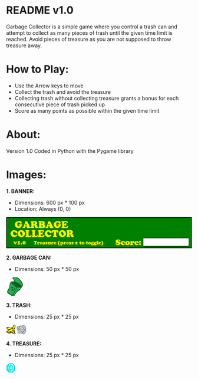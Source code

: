 README v1.0
===========

Garbage Collector is a simple game where you control a trash can and attempt to collect as many pieces of trash until the given time limit is reached. Avoid pieces of treasure as you are not supposed to throw treasure away.

How to Play:
============
* Use the Arrow keys to move
* Collect the trash and avoid the treasure
* Collecting trash without collecting treasure grants a bonus for each consecutive piece of trash picked up
* Score as many points as possible within the given time limit

About:
======
Version 1.0
Coded in Python with the Pygame library

Images:
=======
**1. BANNER:**
* Dimensions: 600 px * 100 px
* Location: Always (0, 0)

![alt text](https://github.com/emgunn/Garbage-Collector-Game/raw/master/images/fixed_banner.png "Banner")

**2. GARBAGE CAN:**
* Dimensions: 50 px * 50 px

![alt text](https://github.com/emgunn/Garbage-Collector-Game/raw/master/images/garbagecan.png "Garbage Can")

**3. TRASH:**
* Dimensions: 25 px * 25 px

![alt text](https://github.com/emgunn/Garbage-Collector-Game/raw/master/images/banana.png "Banana") ![alt text](https://github.com/emgunn/Garbage-Collector-Game/raw/master/images/paper.png "Paper")

**4. TREASURE:**
* Dimensions: 25 px * 25 px

![alt text](https://github.com/emgunn/Garbage-Collector-Game/raw/master/images/small_gem.png "Small Gem")